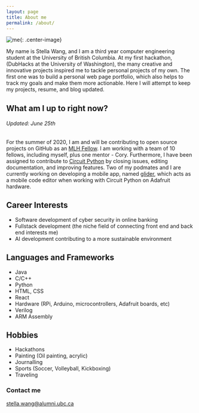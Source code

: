 ```yaml
---
layout: page
title: About me
permalink: /about/
---
```


![me](https://github.com/stellaw1/stellaw1.github.io/blob/master/images/me.jpg?raw=true){: .center-image}

My name is Stella Wang, and I am a third year computer engineering student at the University of British Columbia. At my first hackathon, (DubHacks at the University of Washington), the many creative and innovative projects inspired me to tackle   personal projects of my own. The first one was to build a personal web page portfolio, which also helps to track my goals and make them more actionable. Here I will attempt to keep my projects, resume, and blog updated. 


## What am I up to right now?
###### Updated: June 25th
For the summer of 2020, I am and will be contributing to open source projects on GitHub as an [MLH Fellow](https://fellowship.mlh.io/students). I am working with a team of 10 fellows, including myself, plus one mentor - Cory. Furthermore, I have been assigned to contribute to [Circuit Python](https://github.com/adafruit/circuitpython) by closing issues, editing documentation, and improving features. Two of my podmates and I are currently working on developing a mobile app, named [glider](https://github.com/adafruit/glider), which acts as a mobile code editor when working with Circuit Python on Adafruit hardware. 

## Career Interests
- Software development of cyber security in online banking
- Fullstack development (the niche field of connecting front end and back end interests me)
- AI development contributing to a more sustainable environment

## Languages and Frameworks
 - Java
 - C/C++
 - Python
 - HTML, CSS
 - React
 - Hardware (RPi, Arduino, microcontrollers, Adafruit boards, etc)
 - Verilog
 - ARM Assembly

## Hobbies
- Hackathons
- Painting (Oil painting, acrylic)
- Journalling
- Sports (Soccer, Volleyball, Kickboxing)
- Traveling

### Contact me
[stella.wang@alumni.ubc.ca](mailto:stella.wang@alumni.ubc.ca)
